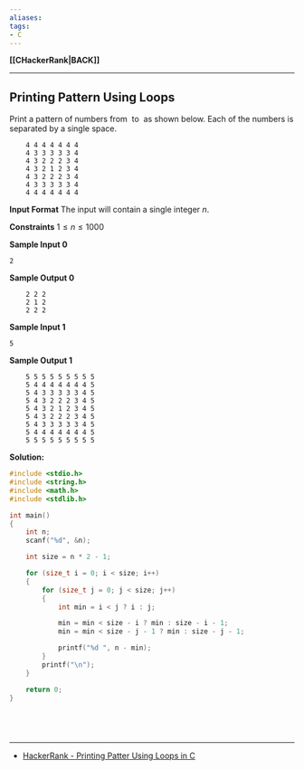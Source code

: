 ```yaml
---
aliases:
tags:
- C
---
```

**[[CHackerRank|BACK]]**

---
## Printing Pattern Using Loops
Print a pattern of numbers from  to  as shown below. Each of the numbers is separated by a single space.
```
	4 4 4 4 4 4 4  
	4 3 3 3 3 3 4   
	4 3 2 2 2 3 4   
	4 3 2 1 2 3 4   
	4 3 2 2 2 3 4   
	4 3 3 3 3 3 4   
	4 4 4 4 4 4 4 
```

**Input Format**
The input will contain a single integer $n$.

**Constraints**
$1 \le n \le 1000$

**Sample Input 0**
```
2
```

**Sample Output 0**
```
	2 2 2
	2 1 2
	2 2 2
```

**Sample Input 1**
```
5
```

**Sample Output 1**
```
	5 5 5 5 5 5 5 5 5 
	5 4 4 4 4 4 4 4 5 
	5 4 3 3 3 3 3 4 5 
	5 4 3 2 2 2 3 4 5 
	5 4 3 2 1 2 3 4 5 
	5 4 3 2 2 2 3 4 5 
	5 4 3 3 3 3 3 4 5 
	5 4 4 4 4 4 4 4 5 
	5 5 5 5 5 5 5 5 5
```

**Solution:**
```C
#include <stdio.h>
#include <string.h>
#include <math.h>
#include <stdlib.h>

int main()
{
    int n;
    scanf("%d", &n);

    int size = n * 2 - 1;

    for (size_t i = 0; i < size; i++)
    {
        for (size_t j = 0; j < size; j++)
        {
            int min = i < j ? i : j;

            min = min < size - i ? min : size - i - 1;
            min = min < size - j - 1 ? min : size - j - 1;

            printf("%d ", n - min);
        }
        printf("\n");
    }

    return 0;
}
```

<br>

# 
---
- [HackerRank - Printing Patter Using Loops in C](https://www.hackerrank.com/challenges/printing-pattern-2/problem?isFullScreen=true&h_r=next-challenge&h_v=zen&h_r=next-challenge&h_v=zen&h_r=next-challenge&h_v=zen&h_r=next-challenge&h_v=zen&h_r=next-challenge&h_v=zen&h_r=next-challenge&h_v=zen&h_r=next-challenge&h_v=zen&h_r=next-challenge&h_v=zen&h_r=next-challenge&h_v=zen)